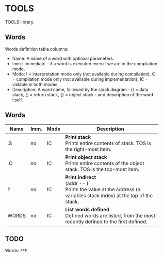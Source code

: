 ﻿# TOOLS

TOOLS library.

## Words

Words definition table columns:

- Name: A name of a word with optional parameters.
- Imm.: Immediate - if a word is executed even if we are in the compilation mode.
- Mode: I = interpretation mode only (not available during compilation), C = compilation mode only
  (not available during implementation), IC = vailable in both modes.
- Description: A word name, followed by the stack diagram - () = data stack, [] = return stack, {} = object stack - and description of the word itself.

## Words

| Name  | Imm. | Mode | Description |
| ---   | ---  | ---  | --- |
| .S    | no   | IC   | **Print stack**<br>Prints entire contents of stack. TOS is the right-most item. |
| .O    | no   | IC   | **Print object stack**<br>Prints entire contents of the object stack. TOS is the top-most item. |
| ?     | no   | IC   | **Print indirect**<br>(addr -- )<br>Prints the value at the address (a variables stack index) at the top of the stack. |
| WORDS | no   | IC   | **List words defined**<br>Defined words are listed, from the most recently defined to the first defined. |

## TODO

Words: `SEE`